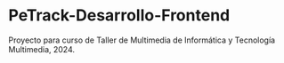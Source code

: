# PeTrack-Desarrollo-Frontend
Proyecto para curso de Taller de Multimedia de Informática y Tecnología Multimedia, 2024. 
